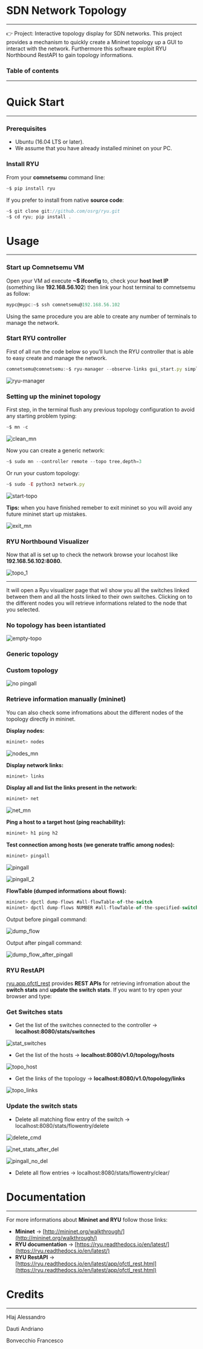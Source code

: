 # SDN Network Topology

---

<aside>
👉 Project:   Interactive topology display for SDN networks. This project provides a mechanism to quickly create a Mininet topology up a GUI to interact with the network. Furthermore this software exploit RYU Northbound RestAPI to gain topology informations.

</aside>

### **Table of contents**

---

# Quick Start

---

### Prerequisites

- Ubuntu (16.04 LTS or later).
- We assume that you have already installed mininet on your PC.

### Install RYU

From your **comnetsemu** command line: 

```jsx
~$ pip install ryu
```

If you prefer to install from native **source code**:  

```jsx
~$ git clone git://github.com/osrg/ryu.git
~$ cd ryu; pip install .
```

# Usage

---

### Start up Comnetsemu VM

Open your VM ad execute **~$ ifconfig** to, check your **host Inet IP**  (something like **192.168.56.102**) then link your host terminal to comnetsemu as follow: 

```jsx
mypc@mypc:~$ ssh comnetsemu@192.168.56.102
```

Using the same procedure you are able to create any number of terminals to manage the network.

### Start RYU controller

First of all run the code below so you’ll lunch the RYU controller that is able to easy create and manage the network.  

```jsx
comnetsemu@comnetsemu:~$ ryu-manager --observe-links gui_start.py simple_switch.py
```

![ryu-manager](https://user-images.githubusercontent.com/86969245/207618082-c3d13ed5-4bc0-4b83-b69c-b019e31f18ad.png)

### Setting up the mininet topology

First step, in the terminal flush any previous topology configuration to avoid any starting problem typing:

```jsx
~$ mn -c
```

![clean_mn](https://user-images.githubusercontent.com/86969245/206305011-f9c602c5-53a8-478c-a08f-d4d470acfcea.png)


Now you can create a generic network: 

```jsx
~$ sudo mn --controller remote --topo tree,depth=3
```

Or run your custom topology:  

```jsx
~$ sudo -E python3 network.py
```


![start-topo](https://user-images.githubusercontent.com/86969245/207618145-0a2fcdf0-4b9f-4036-9339-e97e9815949e.png)


**Tips:** when you have finished remeber to exit mininet  so you will avoid any future mininet start up mistakes.

![exit_mn](https://user-images.githubusercontent.com/86969245/207617798-60bf39d8-9f45-4c9e-a6b2-20dc0e0da4bb.png)

### RYU Northbound Visualizer

Now that all is set up to check the network browse your  locahost like **192.168.56.102:8080.**

![topo_1](https://user-images.githubusercontent.com/86969245/207623889-fdd7545c-298a-49be-a28c-c8ee1e96413c.png)



 ****

It will open a Ryu visualizer page that wil show you all the switches linked between them and all the hosts linked to their own switches.  Clicking on to the different nodes you will retrieve informations related to the node that you selected.

### No topology has been istantiated



![empty-topo](https://user-images.githubusercontent.com/86969245/207617778-e6d9cd99-2be8-43b1-b022-3a2129b27b81.png)




### Generic topology

### Custom topology

![no pingall](https://user-images.githubusercontent.com/86969245/207617898-e1c6d86f-39f1-448f-a002-d24b4b894f4c.png)


### Retrieve information manually (mininet)

You can also check some infromations about the different nodes of the topology directly in mininet.

**Display nodes:**

```jsx
mininet> nodes
```
![nodes_mn](https://user-images.githubusercontent.com/86969245/207617929-aab728ff-34aa-418b-8bae-cd07b568a263.png)


**Display network links:** 

```jsx
mininet> links 
```


**Display all and list the links present in the network:** 

```jsx
mininet> net
```
![net_mn](https://user-images.githubusercontent.com/86969245/207617872-118cd8a7-4894-4b8f-9d6b-88ced847f7c5.png)

**Ping a host to a target host (ping reachability):** 

```jsx
mininet> h1 ping h2
```

**Test connection among hosts (we generate traffic among nodes):** 

```jsx
mininet> pingall
```
![pingall](https://user-images.githubusercontent.com/86969245/207617994-1e6a9f0f-849b-45c6-b1a1-185cdc8f6561.png)

![pingall_2](https://user-images.githubusercontent.com/86969245/207620574-d1ac6f80-37ca-4733-9cae-fec8e90918dc.png)


**FlowTable (dumped informations about flows):**

```jsx
mininet> dpctl dump-flows #all-flowTable-of-the-switch
mininet> dpctl dump-flows NUMBER #all-flowTable-of-the-specified-switch
```


Output before pingall command:

![dump_flow](https://user-images.githubusercontent.com/86969245/207617697-0f29c40b-be91-4169-a44b-7c23cd174a48.png)

Output after pingall command: 

![dump_flow_after_pingall](https://user-images.githubusercontent.com/86969245/207617723-9a0032f4-cdd3-41a4-84aa-ae15190b7a88.png)


### RYU RestAPI

[ryu.app.ofctl_rest](https://ryu.readthedocs.io/en/latest/app/ofctl_rest.html) provides **REST APIs** for retrieving infromation about the **switch stats** and  **update the switch stats**.  If  you want to try  open your browser and type: 

### Get Switches stats 

- Get the list of the switches connected to the controller → **localhost:8080/stats/switches**

![stat_switches](https://user-images.githubusercontent.com/86969245/207618175-d52574c4-b414-4cb6-a12d-c67958725891.png)

- Get the list of the  hosts → **localhost:8080/v1.0/topology/hosts**

![topo_host ](https://user-images.githubusercontent.com/86969245/207618202-9e7f80f0-7981-4c20-b8dd-be62b22f08bf.png)

- Get the links of the topology → **localhost:8080/v1.0/topology/links**

![topo_links](https://user-images.githubusercontent.com/86969245/207618247-e782b385-ac4b-4f04-9271-15217e205b7c.png)



### Update the switch stats

- Delete all matching flow entry of the switch → localhost:8080/stats/flowentry/delete



![delete_cmd](https://user-images.githubusercontent.com/86969245/206302361-13a7edbd-dd9d-4465-b6fa-c2d0e9d82e78.png)


![net_stats_after_del](https://user-images.githubusercontent.com/86969245/206302445-4696582f-0fc8-43c3-a768-f7ec12267917.png)

![pingall_no_del](https://user-images.githubusercontent.com/86969245/206302489-d8ea6ebe-23ae-4c11-a273-fb3398c799ee.png)


- Delete all flow entries  → localhost:8080/stats/flowentry/clear/<dpid>

# Documentation

---

For more informations about **Mininet and RYU** follow those links:

 

- **Mininet** → [http://mininet.org/walkthrough/](http://mininet.org/walkthrough/)
- **RYU documentation** → [https://ryu.readthedocs.io/en/latest/](https://ryu.readthedocs.io/en/latest/)
- **RYU RestAPI** → [https://ryu.readthedocs.io/en/latest/app/ofctl_rest.html](https://ryu.readthedocs.io/en/latest/app/ofctl_rest.html)

# Credits

---

Hlaj Alessandro 

Dauti Andriano 

Bonvecchio Francesco 

